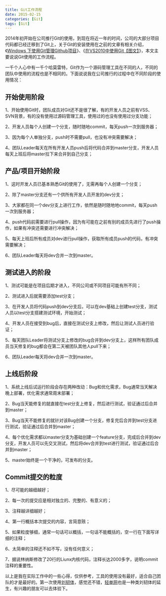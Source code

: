 ```yaml
---
title: Git工作流程
date: 2015-02-15
categories: [Git]
tags: [Git]
---
```


2014年初开始在公司推行Git的使用，到现在将近一年的时间，公司的大部分项目代码都已经迁移到了Git上，关于Git的安装使用在之前的文章有相关介绍，《[Windows 下使用Git管理Github项目](http://blog.fwhyy.com/2012/02/use-git-manage-github-project-on-windows/)》、《[在VS2010中使用Git【图文】](http://blog.fwhyy.com/2012/11/using-git-in-vs2010/)》，本文主要说说Git使用的工作流程。

一千个人心中有一千个哈莫雷特，Git作为一个源码管理工具在不同的人，不同的团队中使用的流程也是不相同的。下面说说我在公司推行的过程中在不同阶段的使用情况：

## 开始使用阶段

1、开始使用Git时，团队成员对Git还不是很了解，有的开发人员之前有VSS、SVN背景，有的没有使用过源码管理工具，使用过的也没有使用过分支功能；

2、开发人员每个人创建一个分支，随时随地commit，每天push一次到服务器；

3、因为每个人单独分支，push时不需要pull，也没有冲突需要解决；

4、团队Leader每天在所有开发人员push后将代码合并到master分支，开发人员每天上班后将master拉下来合并到自己分支；

## 产品/项目开始阶段

1、这时开发人员已基本熟悉Git的使用了，无需再每个人创建一个分支；

2、除了master分支还有一个供所有开发人员开发的dev分支；

3、大家都在同一个dev分支上进行工作，依然是随时随地地commit，每天push一次到服务器；

4、push代码前需要进行pull操作，因为有可能在之前有别的成员先进行了push操作，如果有冲突还需要进行冲突解决；

5、每天上班后所有成员对dev进行pull操作，获取所有成员push的代码，有冲突需要解决；

6、团队Leader每天将dev合并一次到master。

## 测试进入的阶段

1、测试可能是在项目后期才进入，不同公司或不同项目可能有所不同；

2、测试进入后就需要添加test分支；

3、在开发人员将代码push到dev分支后，可以在dev基础上创建test分支，测试人员以test分支搭建测试环境，开始测试；

4、开发人员在接受到bug后，直接在测试分支上修改，然后让测试人员进行验证；

5、每天团队Leader将测试分支上修改的bug合并到dev分支上，这样所有团队成员当天修复的bug都会在第二天被团队其他人pull下来；

6、团队Leader每天将dev合并一次到master。

## 上线后阶段

1、系统上线后试运行阶段会存在两种改动：Bug和优化需求，Bug通常当天解决晚上部署，优化需求通常周末部署；

2、Bug当天能修复的就直接在test分支上修复，然后进行测试，验证通过后合并到master；

3、Bug当天不能修复的就针对该Bug创建一个分支，修复完后合并到test分支进行测试，验证通过后合并到master；

4、每个优化需求都以master分支为基础创建一个feature分支，完成后合并到dev分支，开发人员可以先交叉测试，然后将dev合并到test进行测试，验证通过后合并到master；

5、master始终是一个干净的，可发布的分支。

## Commit提交的粒度

1、尽可能的越细越好；

2、每一次的提交应是相对独立的、完整的、有意义的；

3、注释越详细越好；

4、第一行概括本次提交的内容，言简意赅；

5、如果粒度够细，通常一句话可以概括，一句话不能概括的，空一行在下面写详细的注释；

6、太简单的注释还不如不写，没有任何意义；

7、据说林纳斯修改了20行的Liunx内核代码，注释长达2000多字，说明commit注释的重要性。

以上是我在实际工作中的一些心得，仅供参考，工具的使用没有最好，适合自己团队的才是最好的。第一次使用[刘韧体](http://mp.weixin.qq.com/s?__biz=MjM5NTI5MzM2MA==&mid=202105768&idx=1&sn=2ba05ca9c2711f3a1ed913073db2be2b&scene=2&from=timeline&isappinstalled=0#rd)，感觉还不错，[轻单网](https://qdan.me/)也是一种类刘韧体的延生，有兴趣的朋友可以去体验下。


